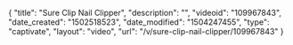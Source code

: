 {
    "title": "Sure Clip Nail Clipper",
    "description": "",
    "videoid": "109967843",
    "date_created": "1502518523",
    "date_modified": "1504247455",
    "type": "captivate",
    "layout": "video",
    "url": "\/v\/sure-clip-nail-clipper\/109967843"
}